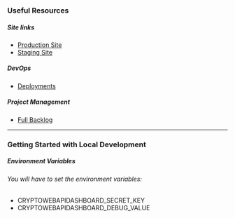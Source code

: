 ### Useful Resources

##### Site links
- [Production Site](https://cryptowebappdashboard.herokuapp.com)
- [Staging Site](https://cryptodashboard-staging.herokuapp.com)

##### DevOps
- [Deployments](https://dashboard.heroku.com/pipelines/431fd22a-88c6-430f-abb9-867c201805ae)

##### Project Management
- [Full Backlog](https://trello.com/b/053PXYG4/crypto-dashboard)

---

### Getting Started with Local Development

##### Environment Variables

###### You will have to set the environment variables:
- CRYPTOWEBAPIDASHBOARD_SECRET_KEY
- CRYPTOWEBAPIDASHBOARD_DEBUG_VALUE


